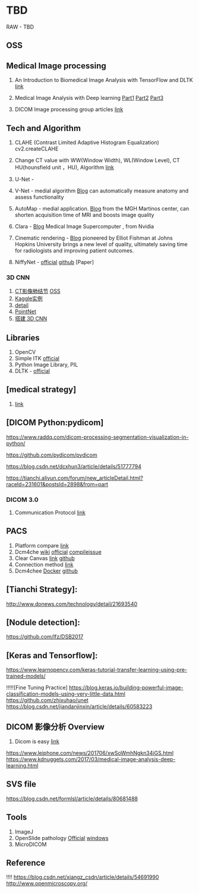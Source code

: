 # TBD

RAW - TBD
## OSS


## Medical Image processing

1. An Introduction to Biomedical Image Analysis with TensorFlow and DLTK [link](https://medium.com/tensorflow/an-introduction-to-biomedical-image-analysis-with-tensorflow-and-dltk-2c25304e7c13)

2. Medical Image Analysis with Deep learning [Part1](https://www.kdnuggets.com/2017/03/medical-image-analysis-deep-learning.html) [Part2](https://www.kdnuggets.com/2017/04/medical-image-analysis-deep-learning-part-2.html)  [Part3](https://www.kdnuggets.com/2017/06/medical-image-analysis-deep-learning-part-3.html)

3. DICOM Image processing group articles [link](https://blog.csdn.net/column/details/dicom.html)

## Tech and Algorithm

1. CLAHE (Contrast Limited Adaptive Histogram Equalization)
   cv2.createCLAHE

2. Change CT value with WW(Window Width), WL(Window Level), CT HU(hounsfield unit ，HU), Algorithm [link](https://blog.csdn.net/chenhuakang/article/details/79164134)

3. U-Net - 

4. V-Net - medial algorithm [Blog](https://blogs.nvidia.com/blog/2018/03/28/ai-healthcare-gtc/) can automatically measure anatomy and assess functionality
5. AutoMap - medial application. [Blog](https://blogs.nvidia.com/blog/2018/03/28/ai-healthcare-gtc/)  from the MGH Martinos center, can shorten acquisition time of MRI and boosts image quality
6. Clara - [Blog](https://blogs.nvidia.com/blog/2018/03/28/ai-healthcare-gtc/) Medical Image Supercomputer , from Nvidia
7. Cinematic rendering -  [Blog](https://blogs.nvidia.com/blog/2018/03/28/ai-healthcare-gtc/) pioneered by Elliot Fishman at Johns Hopkins University brings a new level of quality, ultimately saving time for radiologists and improving patient outcomes.
8. NiffyNet - [official](http://niftynet.io/) [github](https://github.com/NifTK/NiftyNet) [Paper]

### 3D CNN

1. [CT影像肺结节](https://zhuanlan.zhihu.com/p/29984844) [OSS](https://tianchi.aliyun.com/forum/new_articleDetail.html?raceId=231601&postsId=2898&from=part)
2. [Kaggle实例](http://www.sohu.com/a/138840776_610300)
3. [detail](https://blog.csdn.net/u014154380/article/details/78395010)
4. [PointNet](http://www.sohu.com/a/164139251_651893)
5. [搭建 3D CNN](http://www.360doc.com/content/17/0421/10/10408243_647313566.shtml)

## Libraries

1. OpenCV
2. Simple ITK [official](http://www.simpleitk.org/)
3. Python Image Library, PIL
4. DLTK - [official](htps://dltk.github.io/) 

## [medical strategy]

1. [link](http://www.biomedicalcomputationreview.org/content/deep-learning-and-future-%E2%80%A8biomedical-image-analysis)

## [DICOM Python:pydicom]

https://www.raddq.com/dicom-processing-segmentation-visualization-in-python/

https://github.com/pydicom/pydicom

https://blog.csdn.net/dcxhun3/article/details/51777794

https://tianchi.aliyun.com/forum/new_articleDetail.html?raceId=231601&postsId=2898&from=part

### DICOM 3.0

1. Communication Protocol [link](https://blog.csdn.net/zssureqh/article/details/50063265)

## PACS

1. Platform compare [link](https://dcm4che.atlassian.net/wiki/download/attachments/950333/ossdicom.pdf?version=1&modificationDate=1178887181318&cacheVersion=1&api=v2)
2. Dcm4che  [wiki](5.https://dcm4che.atlassian.net/wiki/spaces/proj/overview?mode=global) [official](https://www.dcm4che.org/) [compileissue](https://blog.csdn.net/zssureqh/article/details/50811535)
3. Clear Canvas [link](https://github.com/ClearCanvas/ClearCanvas/releases) [github](http://clearcanvas.github.io/)
4. Connection method [link](https://wenku.baidu.com/view/05844b69af1ffc4ffe47acba.html)
5. Dcm4chee [Docker](https://github.com/dpatriarche/docker-dcm4chee) [github](https://github.com/dcm4che/dcm4chee-arc-light)



## [Tianchi Strategy]:

http://www.donews.com/technology/detail/21693540


## [Nodule detection]:

https://github.com/lfz/DSB2017


## [Keras and Tensorflow]:

https://www.learnopencv.com/keras-tutorial-transfer-learning-using-pre-trained-models/

!!!!![Fine Tuning Practice]
https://blog.keras.io/building-powerful-image-classification-models-using-very-little-data.html
https://github.com/zhixuhao/unet
https://blog.csdn.net/jiandanjinxin/article/details/60583223

## DICOM 影像分析 Overview

1. Dicom is  easy [link](http://dicomiseasy.blogspot.com/)

https://www.leiphone.com/news/201706/xwSoWmhNgkn34iGS.html
https://www.kdnuggets.com/2017/03/medical-image-analysis-deep-learning.html

## SVS file

https://blog.csdn.net/formlsl/article/details/80681488

## Tools

1. ImageJ
2. OpenSlide  pathology [Official](https://openslide.org/) [windows](https://openslide.org/docs/windows/)
3. MicroDICOM

## Reference

!!!! https://blog.csdn.net/xiangz_csdn/article/details/54691990
http://www.openmicroscopy.org/
